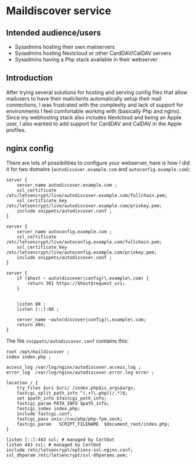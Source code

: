 # Maildiscover service

## Intended audience/users
* Sysadmins hosting their own mailservers
* Sysadmins hosting Nextcloud or other CardDAV/CalDAV servers
* Sysadmins having a Php stack available in their webserver

## Introduction
After trying several solutions for hosting and serving config files that allow mailusers to have their mailclients automatically setup their mail connections, I was frustrated with the complexity and lack of support for environments I feel comfortable working with (basically Php and nginx). Since my webhosting stack also includes Nextcloud and being an Apple user, I also wanted to add support for CardDAV and CalDAV in the Apple profiles. 

## nginx config 
There are lots of possibilities to configure your webserver, here is how I did it for two domains (`autodiscover.example.com` and `autoconfig.example.com`):

```nginx
server {
    server_name autodiscover.example.com ;
    ssl_certificate /etc/letsencrypt/live/autodiscover.example.com/fullchain.pem; 
    ssl_certificate_key /etc/letsencrypt/live/autodiscover.example.com/privkey.pem; 
    include snippets/autodiscover.conf ;
}

server {
    server_name autoconfig.example.com ;
    ssl_certificate /etc/letsencrypt/live/autoconfig.example.com/fullchain.pem; 
    ssl_certificate_key /etc/letsencrypt/live/autoconfig.example.com/privkey.pem; 
    include snippets/autodiscover.conf ;
}

server {
    if ($host ~ auto(discover|config)\.example\.com) {
        return 301 https://$host$request_uri;
    }


    listen 80 ;
    listen [::]:80 ;

    server_name ~auto(discover|config)\.example\.com;
    return 404;
}
```

The file `snippets/autodiscover.conf` contains this:

```nginx
root /opt/maildiscover ;
index index.php ;

access_log /var/log/nginx/autodiscover.access.log ;
error_log  /var/log/nginx/autodiscover.error.log error ;

location / {
    try_files $uri $uri/ /index.php$is_args$args;
    fastcgi_split_path_info ^(.+?\.php)(/.*)$;
    set $path_info $fastcgi_path_info;
    fastcgi_param PATH_INFO $path_info;
    fastcgi_index index.php;
    include fastcgi.conf;
    fastcgi_pass unix:/run/php/php-fpm.sock;
    fastcgi_param   SCRIPT_FILENAME  $document_root/index.php;
}

listen [::]:443 ssl; # managed by Certbot
listen 443 ssl; # managed by Certbot
include /etc/letsencrypt/options-ssl-nginx.conf;
ssl_dhparam /etc/letsencrypt/ssl-dhparams.pem;
```
